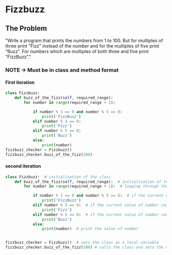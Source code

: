 # Fizzbuzz
## The Problem

"Write a program that prints the numbers from 1 to 100. But for multiples of three print “Fizz” instead of the number and for the multiples of five print “Buzz”. For numbers which are multiples of both three and five print “FizzBuzz”."

### NOTE -> Must be in class and method format

#### First iteration
```python
class Fizzbuzz:
    def buzz_of_the_fizz(self, required_range):
        for number in range(required_range + 1):

            if number % 3 == 0 and number % 5 == 0:
                print('FizzBuzz')
            elif number % 3 == 0:
                print('Fizz')
            elif number % 5 == 0:
                print('Buzz')
            else:
                print(number)
fizzbuzz_checker = Fizzbuzz()
fizzbuzz_checker.buzz_of_the_fizz(100)
```

#### second iteration
```python
class Fizzbuzz:  # initialisation of the class
    def buzz_of_the_fizz(self, required_range):  # initialisation of the function, self is required.
        for number in range(required_range + 1):  # looping through the variable + 1

            if number % 3 == 0 and number % 5 == 0:  # if the current value of number can be divided by 3 and 5 with no remainder, print
                print('FizzBuzz')
            elif number % 3 == 0:  # if the current value of number can be divided by 3 with no remainder, print
                print('Fizz')
            elif number % 5 == 0:  # if the current value of number can be divided by 5 with no remainder, prin
                print('Buzz')
            else:
                print(number)  # print the value of number


fizzbuzz_checker = Fizzbuzz()  # sets the class as a local variable
fizzbuzz_checker.buzz_of_the_fizz(100) # calls the class and sets the variable to 100
```